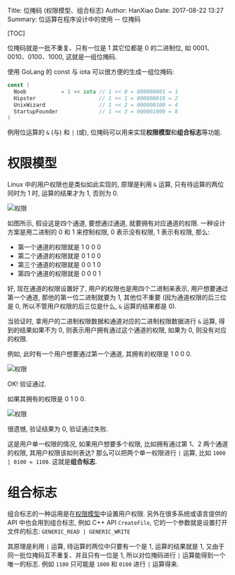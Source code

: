 Title: 位掩码 (权限模型、组合标志)
Author: HanXiao
Date: 2017-08-22 13:27
Summary: 位运算在程序设计中的使用 -- 位掩码

[TOC]

位掩码就是一批不重复、只有一位是 1 其它位都是 0 的二进制位, 如 0001、0010、0100、1000, 这就是一组位掩码.

使用 GoLang 的 const 与 iota 可以很方便的生成一组位掩码:

```go
const (
  Noob           = 1 << iota // 1 << 0 = 000000001 = 1
  Hipster                    // 1 << 1 = 000000010 = 2
  UnixWizard                 // 1 << 2 = 000000100 = 4
  StartupFounder             // 1 << 3 = 000001000 = 8
)

```

例用位运算的 `&` (与) 和 `|` (或), 位掩码可以用来实现**权限模型**和**组合标志**等功能.

# 权限模型
Linux 中的用户权限也是类似如此实现的, 原理是利用 `&` 运算, 只有待运算的两位同时为 1 时, 运算的结果才为 1, 否则为 0.

![权限](http://www.smallcpp.cn/theme/images/位掩码/权限.png)

如图所示, 假设这是四个通道, 要想通过通道, 就要拥有对应通道的权限. 一种设计方案是用二进制的 0 和 1 来控制权限, 0 表示没有权限, 1 表示有权限, 那么:

- 第一个通道的权限就是 1 0 0 0
- 第二个通道的权限就是 0 1 0 0
- 第三个通道的权限就是 0 0 1 0
- 第四个通道的权限就是 0 0 0 1

好, 现在通道的权限设置好了, 用户的权限也是用四个二进制来表示, 用户想要通过第一个通道, 那他的第一位二进制就要为 1, 其他位不重要 (因为通道权限的后三位是 0, 所以不管用户权限的后三位是什么, `&` 运算的结果都是 0).

当验证时, 拿用户的二进制权限数据和通道对应的二进制权限数据进行 `&` 运算, 得到的结果如果不为 0, 则表示用户拥有通过这个通道的权限, 如果为 0, 则没有对应的权限.

例如, 此时有一个用户想要通过第一个通道, 其拥有的权限是 1 0 0 0.

![权限](http://www.smallcpp.cn/theme/images/位掩码/通过.png)

OK! 验证通过.

如果其拥有的权限是 0 1 0 0.

![权限](http://www.smallcpp.cn/theme/images/位掩码/拒绝.png)

很遗憾, 验证结果为 0, 验证通过失败.

这是用户单一权限的情况, 如果用户想要多个权限, 比如拥有通过第 1、2 两个通道的权限, 其用户权限该如何表达? 那么可以把两个单一权限进行 `|` 运算,  比如 `1000 | 0100 = 1100`. 这就是**组合标志**.

# 组合标志
组合标志的一种运用是在[权限模型](http://www.smallcpp.cn/wei-yan-ma-quan-xian-mo-xing-zu-he-biao-zhi.html#_1)中设置用户权限. 另外在很多系统或语言提供的 API 中也会用到组合标志, 例如 C++ API `CreateFile`, 它的一个参数就是设置打开文件的标志: `GENERIC_READ | GENERIC_WRITE`

其原理是利用 `|` 运算, 待运算的两位中只要有一个是 1, 运算的结果就是 1, 又由于同一批位掩码互不重复、并且只有一位是 1, 所以对位掩码进行 `|` 运算能得到一个唯一的标志. 例如 `1100` 只可能是 `1000` 和 `0100` 进行 `|` 运算得来.
